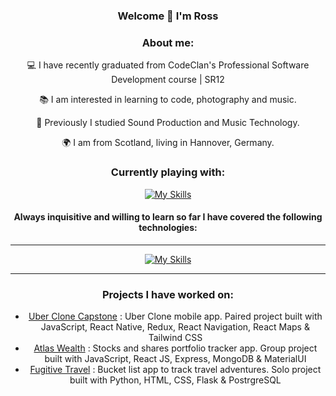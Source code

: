<div align="center">
  
### Welcome  👋 I'm Ross
  
### About me:

<p> 💻 I have recently graduated from CodeClan's Professional Software Development course | SR12 </p>
<p>📚 I am interested in learning to code, photography and music. </p>
<p>🎼 Previously I studied Sound Production and Music Technology. </p>
<p> 🌍 I am from Scotland, living in Hannover, Germany. </p>
  
### Currently playing with:
[![My Skills](https://skillicons.dev/icons?i=nextjs,ts)](https://skillicons.dev)

#### Always inquisitive and willing to learn so far I have covered the following technologies:
<hr>
  
[![My Skills](https://skillicons.dev/icons?i=js,html,css,express,flask,git,java,spring,materialui,mongodb,nodejs,postgres,py,react,redux,tailwind&perline=8)](https://skillicons.dev)
<hr>

### Projects I have worked on:

- [Uber Clone Capstone](https://github.com/rosscondie/UberClone_Capstone) : Uber Clone mobile app. Paired project built with JavaScript, React Native, Redux, React Navigation, React Maps & Tailwind CSS
- [Atlas Wealth](https://github.com/rosscondie/Atlas_Wealth_Group_Project) : Stocks and shares portfolio tracker app. Group project built with JavaScript, React JS, Express, MongoDB & MaterialUI
- [Fugitive Travel](https://github.com/rosscondie/Python_Flask_Project) : Bucket list app to track travel adventures. Solo project built with Python, HTML, CSS, Flask & PostrgreSQL

  
</div>

